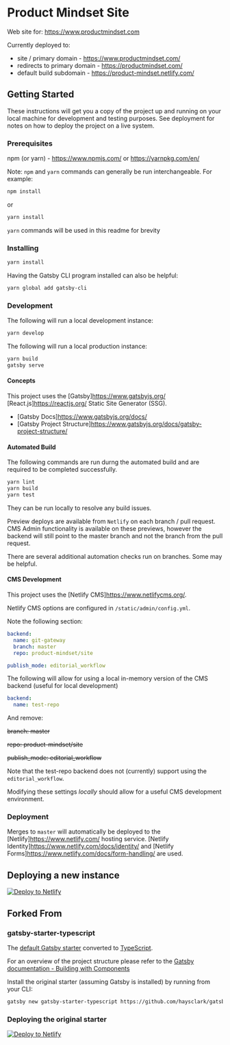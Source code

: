 # Product Mindset Site

Web site for: <https://www.productmindset.com>

Currently deployed to:

* site / primary domain - <https://www.productmindset.com/>
* redirects to primary domain - <https://productmindset.com/>
* default build subdomain - <https://product-mindset.netlify.com/>

## Getting Started

These instructions will get you a copy of the project up and running on your local machine for development and testing purposes. See deployment for notes on how to deploy the project on a live system.

### Prerequisites

npm (or yarn) - <https://www.npmjs.com/> or <https://yarnpkg.com/en/>

Note: `npm` and `yarn` commands can generally be run interchangeable. For example:

```sh
npm install
```

or

```sh
yarn install
```

`yarn` commands will be used in this readme for brevity

### Installing

```sh
yarn install
```

Having the Gatsby CLI program installed can also be helpful:

```sh
yarn global add gatsby-cli
```

### Development

The following will run a local development instance:

```sh
yarn develop
```

The following will run a local production instance:

```sh
yarn build
gatsby serve
```

#### Concepts

This project uses the [Gatsby]<https://www.gatsbyjs.org/> [React.js]<https://reactjs.org/> Static Site Generator (SSG).

* [Gatsby Docs]<https://www.gatsbyjs.org/docs/>
* [Gatsby Project Structure]<https://www.gatsbyjs.org/docs/gatsby-project-structure/>

#### Automated Build

The following commands are run durng the automated build and are required to be completed successfully.

```sh
yarn lint
yarn build
yarn test
```

They can be run locally to resolve any build issues.

Preview deploys are available from `Netlify` on each branch / pull request. CMS Admin functionality is available on these previews, however the backend will still point to the master branch and not the branch from the pull request.

There are several additional automation checks run on branches. Some may be helpful.

#### CMS Development

This project uses the [Netlify CMS]<https://www.netlifycms.org/>.

Netlify CMS options are configured in `/static/admin/config.yml`.

Note the following section:

```yaml
backend:
  name: git-gateway
  branch: master
  repo: product-mindset/site

publish_mode: editorial_workflow
```

The following will allow for using a local in-memory version of the CMS backend (useful for local development)

```yaml
backend:
  name: test-repo
```

And remove:

~~branch: master~~

~~repo: product-mindset/site~~

~~publish_mode: editorial_workflow~~

Note that the test-repo backend does not (currently) support using the `editorial_workflow`.

Modifying these settings *locally* should allow for a useful CMS development environment.

### Deployment

Merges to `master` will automatically be deployed to the [Netlify]<https://www.netlify.com/> hosting service. [Netlify Identity]<https://www.netlify.com/docs/identity/> and [Netlify Forms]<https://www.netlify.com/docs/form-handling/> are used.

## Deploying a new instance

[![Deploy to Netlify](https://www.netlify.com/img/deploy/button.svg)](https://app.netlify.com/start/deploy?repository=https://github.com/product-mindset/site)

## Forked From

### gatsby-starter-typescript

The [default Gatsby starter](https://github.com/gatsbyjs/gatsby-starter-default) converted to [TypeScript](https://www.typescriptlang.org/).

For an overview of the project structure please refer to the [Gatsby documentation - Building with Components](https://www.gatsbyjs.org/docs/building-with-components/)

Install the original starter (assuming Gatsby is installed) by running from your CLI:

```sh
gatsby new gatsby-starter-typescript https://github.com/haysclark/gatsby-starter-typescript
```

### Deploying the original starter

[![Deploy to Netlify](https://www.netlify.com/img/deploy/button.svg)](https://app.netlify.com/start/deploy?repository=https://github.com/haysclark/gatsby-starter-typescript)
